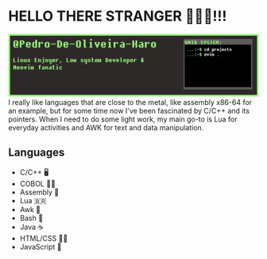 # HELLO THERE STRANGER 🚀🚀🚀!!!
<img src="https://github.com/PedroGeometrias/PedroGeometrias/blob/main/HeaderProf.png" alt="Banner that took to long to make">
I really like languages that are close to the metal, like assembly x86-64 for an example, but for some time now I've been fascinated by C/C++ and its pointers. When I need to do some light work, my main go-to is Lua for everyday activities and AWK for text and data manipulation.

## Languages
- C/C++ 🖥️
- COBOL 👨‍💼
- Assembly 👴
- Lua 🇧🇷
- Awk 🦆
- Bash 🐧
- Java ☕
- HTML/CSS 🧑‍🎨
- JavaScript 🚮
